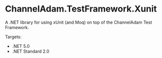 # ChannelAdam.TestFramework.Xunit

A .NET library for using xUnit (and Moq) on top of the ChannelAdam Test Framework.

Targets:

- .NET 5.0
- .NET Standard 2.0
